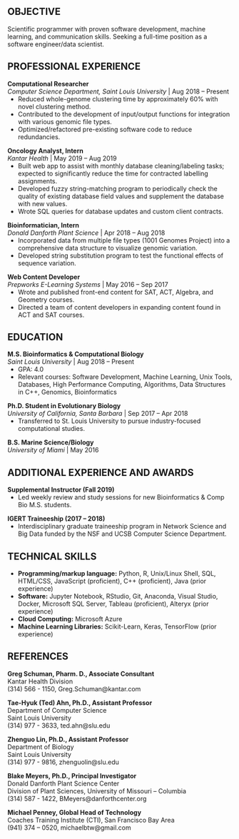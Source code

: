 <html>
  
<p><h2>OBJECTIVE</h2></p>

<p>Scientific programmer with proven software development, machine learning, and communication skills. Seeking a full-time position as a software engineer/data scientist. 
</p>

<p><h2>PROFESSIONAL EXPERIENCE</h2></p>

<p style ="margin-bottom:0;"><b>Computational Researcher</b><br>
  <em>Computer Science Department, Saint Louis University</em> | Aug 2018 – Present</p>
<ul style="list-style-type:disc;margin-top:0;">
  <li>Reduced whole-genome clustering time by approximately 60% with novel clustering method.</li>
  <li>Contributed to the development of input/output functions for integration with various genomic file types. </li> 
  <li>Optimized/refactored pre-existing software code to reduce redundancies.</li></ul>	

<p style ="margin-bottom:0;"><b>Oncology Analyst, Intern</b><br>
  <em>Kantar Health</em> | May 2019 – Aug 2019</p>
<ul style="list-style-type:disc;margin-top:0;">
  <li>Built web app to assist with monthly database cleaning/labeling tasks; expected to significantly reduce the time for contracted labelling assignments. </li>
  <li>Developed fuzzy string-matching program to periodically check the quality of existing database field values and supplement the database with new values. </li> 
  <li>Wrote SQL queries for database updates and custom client contracts.</li></ul>	

<p style ="margin-bottom:0;"><b>Bioinformatician, Intern</b><br>
  <em>Donald Danforth Plant Science</em> | Apr 2018 – Aug 2018</p>
<ul style="list-style-type:disc;margin-top:0;">
  <li>Incorporated data from multiple file types (1001 Genomes Project) into a comprehensive data structure to visualize genomic variation.</li>
  <li>Developed string substitution program to test the functional effects of sequence variation.</li>
  </ul>	

<p style ="margin-bottom:0;"><b>Web Content Developer</b><br>
  <em>Prepworks E-Learning Systems</em> | May 2016 – Sep 2017</p>
<ul style="list-style-type:disc;margin-top:0;">
  <li>Wrote and published front-end content for SAT, ACT, Algebra, and Geometry courses.</li>
  <li>Directed a team of content developers in expanding content found in ACT and SAT courses.</li>
  </ul>	

<p><h2>EDUCATION</h2></p>

<p style="margin-bottom:0;"><b>M.S. Bioinformatics & Computational Biology</b><br>
  <em>Saint Louis University</em> | Aug 2018 – Present</p>
  <ul style="list-style-type:disc;margin-top:0;">
  <li> GPA: 4.0 </li>
  <li> Relevant courses: Software Development, Machine Learning, Unix Tools, Databases, High Performance Computing, Algorithms, Data Structures in C++, Genomics, Bioinformatics</li></ul>

<p style="margin-bottom:0;"><b>Ph.D. Student in Evolutionary Biology</b><br>
  <em>University of California, Santa Barbara</em> | Sep 2017 – Apr 2018 </p> 
  <ul style="list-style-type:disc;margin-top:0;">
  <li> Transferred to St. Louis University to pursue industry-focused computational studies.</li></ul>

<p style="margin-bottom:0;"><b>B.S. Marine Science/Biology</b><br>
  <em>University of Miami</em> | May 2016</p> 

<p><h2>ADDITIONAL EXPERIENCE AND AWARDS</h2></p>

<p style ="margin-bottom:0;"><b>Supplemental Instructor (Fall 2019)</b></p>
<ul style="list-style-type:disc;margin-top:0;">
  <li>Led weekly review and study sessions for new Bioinformatics & Comp Bio M.S. students.</li></ul>
  
<p style ="margin-bottom:0;"><b>IGERT Traineeship	(2017 – 2018)</b></p>
<ul style="list-style-type:disc;margin-top:0;">
  <li>Interdisciplinary graduate traineeship program in Network Science and Big Data funded by the NSF and UCSB Computer Science Department.</li></ul>

<p><h2>TECHNICAL SKILLS</h2></p>

<ul style="list-style-type:disc;">
  <li><b>Programming/markup language:</b> Python, R, Unix/Linux Shell, SQL, HTML/CSS, JavaScript (proficient), C++ (proficient), Java (prior experience)</li>
  <li><b>Software:</b> Jupyter Notebook, RStudio, Git, Anaconda, Visual Studio, Docker, Microsoft SQL Server, Tableau (proficient), Alteryx (prior experience)</li>
  <li><b>Cloud Computing:</b> Microsoft Azure</li>
  <li><b>Machine Learning Libraries:</b> Scikit-Learn, Keras, TensorFlow (prior experience)</li></ul>

<p><h2>REFERENCES</h2></p>

<p><b>Greg Schuman, Pharm. D., Associate Consultant</b><br>
  Kantar Health Division<br>
  (314) 566 - 1150, Greg.Schuman@kantar.com</p>

<p><b>Tae-Hyuk (Ted) Ahn, Ph.D., Assistant Professor</b><br>
  Department of Computer Science<br>
  Saint Louis University<br>
  (314) 977 - 3633, ted.ahn@slu.edu</p>

<p><b>Zhenguo Lin, Ph.D., Assistant Professor</b><br>
  Department of Biology<br>
  Saint Louis University<br>
  (314) 977 - 9816, zhenguolin@slu.edu</p>

<p><b>Blake Meyers, Ph.D., Principal Investigator</b><br>
Donald Danforth Plant Science Center<br>
Division of Plant Sciences, University of Missouri – Columbia<br>
(314) 587 - 1422, BMeyers@danforthcenter.org</p>

<p><b>Michael Penney, Global Head of Technology</b><br>
Coaches Training Institute (CTI), San Francisco Bay Area<br>
(941) 374 – 0520, michaelbtw@gmail.com </p>

</html>


